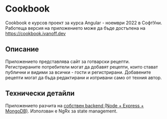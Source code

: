 # Cookbook

Cookbook е курсов проект за курса Angular - ноември 2022 в СофтУни. Работеща версия на приложението може да бъде достъпена на https://cookbook.ivanoff.dev

## Oписание

Приложението представлява сайт за готварски рецепти. Регистрираните потребители могат да добавят рецепти, които стават публични и видими за всички - гости и регистрирани. Добавените рецепти могат да бъда редактирани и изтривани само от техния автор.

## Технически детайли

Приложението разчита на [собствен backend (Node + Express + MongoDB)](https://github.com/ivann86/cookbook-server). Използван е NgRx за state management.
